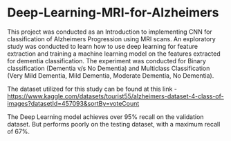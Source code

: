 # Deep-Learning-MRI-for-Alzheimers
This project was conducted as an Introduction to implementing CNN for classification of Alzheimers Progression using MRI scans. An exploratory study was conducted to learn how to use deep learning for feature extraction and training a machine learning model on the features extracted for dementia classification. The experiment was conducted for Binary classification (Dementia v/s No Dementia) and Multiclass Classification (Very Mild Dementia, Mild Dementia, Moderate Dementia, No Dementia).

The dataset utilized for this study can be found at this link - https://www.kaggle.com/datasets/tourist55/alzheimers-dataset-4-class-of-images?datasetId=457093&sortBy=voteCount

The Deep Learning model achieves over 95% recall on the validation dataset. But performs poorly on the testing dataset, with a maximum recall of 67%. 
